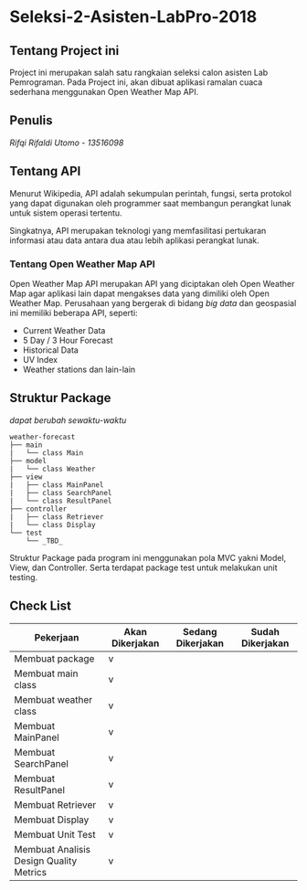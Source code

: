 # Seleksi-2-Asisten-LabPro-2018

## Tentang Project ini

Project ini merupakan salah satu rangkaian seleksi calon asisten Lab Pemrograman. Pada Project ini, akan dibuat aplikasi ramalan cuaca sederhana menggunakan Open Weather Map API.

## Penulis

*Rifqi Rifaldi Utomo - 13516098*

## Tentang API

Menurut Wikipedia, API adalah sekumpulan perintah, fungsi, serta protokol yang dapat digunakan oleh programmer saat membangun perangkat lunak untuk sistem operasi tertentu.

Singkatnya, API merupakan teknologi yang memfasilitasi pertukaran informasi atau data antara dua atau lebih aplikasi perangkat lunak.

### Tentang Open Weather Map API

Open Weather Map API merupakan API yang diciptakan oleh Open Weather Map agar aplikasi lain dapat mengakses data yang dimiliki oleh Open Weather Map. Perusahaan yang bergerak di bidang _big data_ dan geospasial ini memiliki beberapa API, seperti:
- Current Weather Data
- 5 Day / 3 Hour Forecast
- Historical Data
- UV Index
- Weather stations
dan lain-lain


## Struktur Package

_dapat berubah sewaktu-waktu_

```
weather-forecast
├── main
|   └── class Main
├── model
|   └── class Weather
├── view
|   ├── class MainPanel
|   ├── class SearchPanel
|   └── class ResultPanel
├── controller
|   ├── class Retriever
|   └── class Display
└── test
    └── _TBD_
```

Struktur Package pada program ini menggunakan pola MVC yakni Model, View, dan Controller. Serta terdapat package test untuk melakukan unit testing.

## Check List

| Pekerjaan | Akan Dikerjakan | Sedang Dikerjakan | Sudah Dikerjakan |
| --- | --- | --- | --- |
| Membuat package | v | | | 
| Membuat main class | v | | | 
| Membuat weather class | v | | | 
| Membuat MainPanel | v | | | 
| Membuat SearchPanel | v | | | 
| Membuat ResultPanel | v | | | 
| Membuat Retriever | v | | |
| Membuat Display | v | | |
| Membuat Unit Test | v | | |
| Membuat Analisis Design Quality Metrics | v | | |